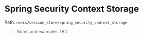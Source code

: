 # Spring Security Context Storage

Path: `redis/session_store/spring_security_context_storage`

> Notes and examples TBD.
